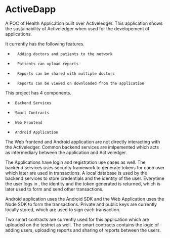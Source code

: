 # ActiveDapp

A POC of Health Application built over Activeledger. This application shows the sustainability of Activeledger when used for the developement of applications.

It currently has the following features.

-       Adding doctors and patients to the network

-       Patients can upload reports

-       Reports can be shared with multiple doctors

-       Reports can be viewed on downloaded from the application

This project has 4 components.

-      Backend Services

-      Smart Contracts

-      Web Frontend

-      Android Application
      

The Web frontend and Android application are not directly interacting with the Activeledger. Common backend services are imlpemented which acts as intermediary between the
application and Activeledger. 


The Applications have login and registration use cases as well. The backend services uses security framework to generate tokens for each user which later are used in transactions.
A local database is used by the backend services to store credentials and the identity of the user. Everytime the user logs in , the identity and the token generated is returned,
which is later used to form and send other transactions.

Android application uses the Android SDK and the Web Application uses the Node SDK to form the transactions. Private and public keys are currently locally stored, which are used to
sign each transaction.

Two smart contracts are currently used for this application which are uploaded on the testnet as well. The smart contracts contains the logic of adding users, uploading reports and
sharing of reports between the users.



